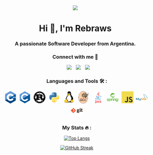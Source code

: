 
<img src="https://komarev.com/ghpvc/?username=rebraws&style=flat-square&color=blue" alt=""/>


<div id="header" align="center">
  <img src="https://media1.giphy.com/media/cpAGF6uxLw93uuQNNJ/giphy.gif" width="100"/>
</div>

<h1 align="center">Hi 👋, I'm Rebraws</h1>
<h3 align="center">A passionate Software Developer from Argentina.</h3>

<h3 align="center" > Connect with me 🤝 </h3>

<p align="center">

 <div align="center"  class="icons-social" style="margin-left: 10px;">
        <a style="margin-left: 10px;"  target="_blank" href="https://www.linkedin.com/in/">
			<img src="https://img.icons8.com/doodle/40/000000/linkedin--v2.png"></a>
        <a style="margin-left: 10px;" target="_blank" href="https://github.com/rebraws">
		<img src="https://img.icons8.com/doodle/40/000000/github--v1.png"></a>
		<a style="margin-left: 10px;" target="_blank" href="https://twitter.com/Rebraws1">
			<img src="https://img.icons8.com/doodle/1x/twitter-squared--v2.png" ></a>
	
   <!--- For adding resume link 
   <a style="margin-left: 5px;" target="_blank" href="https://github.com/rebraws/resume/resume.pdf">
					<img src="https://img.icons8.com/plasticine/0.5x/resume.png" ></a>
      </div>
    --->
</p>



### Languages and Tools :hammer_and_wrench: :
<div>
  <img src="https://github.com/devicons/devicon/blob/master/icons/cplusplus/cplusplus-original.svg" title="C++" alt="c++" width="40" height="40"/>&nbsp;
  <img src="https://github.com/devicons/devicon/blob/master/icons/c/c-original.svg" title="C" alt="C" width="40" height="40"/>&nbsp;
   <img src="https://github.com/devicons/devicon/blob/master/icons/rust/rust-plain.svg" title="Rust" alt="Rust" width="40" height="40"/>&nbsp;
 <img src="https://github.com/devicons/devicon/blob/master/icons/python/python-original.svg" title="python" alt="python" width="40" height="40"/>&nbsp;
  <img src="https://github.com/devicons/devicon/blob/master/icons/linux/linux-original.svg" title="Linux" alt="Linux" width="40" height="40"/>&nbsp;
  <img src="https://github.com/devicons/devicon/blob/master/icons/gcc/gcc-original.svg" title="GCC" alt="c++" width="40" height="40"/>&nbsp;
  <img src="https://github.com/devicons/devicon/blob/master/icons/java/java-original-wordmark.svg" title="Java" alt="Java" width="40" height="40"/>&nbsp;
  <img src="https://github.com/devicons/devicon/blob/master/icons/spring/spring-original-wordmark.svg" title="Spring" alt="Spring" width="40" height="40"/>&nbsp;
  <img src="https://github.com/devicons/devicon/blob/master/icons/javascript/javascript-original.svg" title="JavaScript" alt="JavaScript" width="40" height="40"/>&nbsp;
  <img src="https://github.com/devicons/devicon/blob/master/icons/mysql/mysql-original-wordmark.svg" title="MySQL"  alt="MySQL" width="40" height="40"/>&nbsp;
  <img src="https://github.com/devicons/devicon/blob/master/icons/git/git-original-wordmark.svg" title="Git" **alt="Git" width="40" height="40"/>
</div>


###  My Stats :fire: :
[![Top Langs](https://github-readme-stats.vercel.app/api/top-langs/?username=rebraws&layout=compact&theme=dark)](https://github.com/anuraghazra/github-readme-stats)

[![GitHub Streak](http://github-readme-streak-stats.herokuapp.com?user=rebraws&theme=radical&background=000000)](https://git.io/streak-stats)


<!---
Rebraws/Rebraws is a ✨ special ✨ repository because its `README.md` (this file) appears on your GitHub profile.
You can click the Preview link to take a look at your changes.
--->
